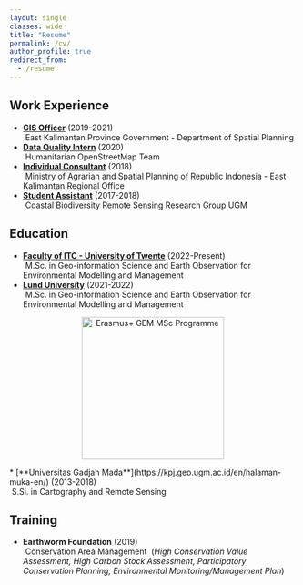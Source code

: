 ```yaml
---
layout: single
classes: wide
title: "Resume"
permalink: /cv/
author_profile: true
redirect_from:
  - /resume
---
```


## Work Experience
* [**GIS Officer**](#) (2019-2021)<br>
&nbsp;East Kalimantan Province Government - Department of Spatial Planning
* [**Data Quality Intern**](#) (2020)<br>
&nbsp;Humanitarian OpenStreetMap Team
* [**Individual Consultant**](#) (2018)<br>
&nbsp;Ministry of Agrarian and Spatial Planning of Republic Indonesia - East Kalimantan Regional Office
* [**Student Assistant**](#) (2017-2018)<br>
&nbsp;Coastal Biodiversity Remote Sensing Research Group UGM


## Education
* [**Faculty of ITC - University of Twente**](https://www.itc.nl/education/studyfinder/geo-information-science-earth-observation/specialisation/natural-resources-management/#programme-overview) (2022-Present)<br>
&nbsp;M.Sc. in Geo-information Science and Earth Observation for Environmental Modelling and Management
* [**Lund University**](https://www.nateko.lu.se/education/masters-programmes/geo-information-science-and-earth-observation-environmental-modelling-and-management-gem) (2021-2022)<br>
&nbsp;M.Sc. in Geo-information Science and Earth Observation for Environmental Modelling and Management
<p></p>
<p align="center">
<img src="https://geografif.github.io/images/erasmusgemmsc.png" alt="Erasmus+ GEM MSc Programme" style="width: 250px;"/>
</p>
<p></p>
* [**Universitas Gadjah Mada**](https://kpj.geo.ugm.ac.id/en/halaman-muka-en/) (2013-2018)<br>
&nbsp;S.Si. in Cartography and Remote Sensing


## Training
* **Earthworm Foundation** (2019)<br>
&nbsp;Conservation Area Management
&nbsp;(*High Conservation Value Assessment, High Carbon Stock Assessment, Participatory Conservation Planning, Environmental Monitoring/Management Plan*)
